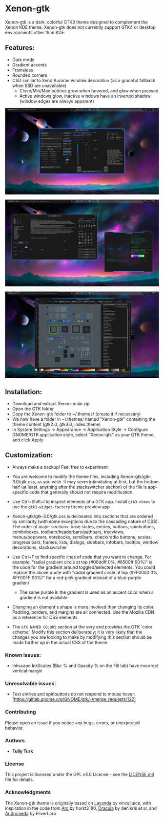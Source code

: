 # Xenon-gtk

Xenon-gtk is a dark, colorful GTK3 theme designed to complement the Xenon KDE theme. Xenon-gtk does not currently support GTK4 or desktop environments other than KDE.

## Features:

- Dark mode
- Gradient accents
- Frameless
- Rounded corners
- CSD similar to Xeno Aurorae window decoration (as a graceful fallback when SSD are unavailable)
    - Close/Min/Max buttons grow when hovered, and glow when pressed
    - Active windows glow, inactive windows have an inverted shadow (window edges are always apparent)

![screenshot of widget factory with Xenon-gtk theme](preview/screenshot-1.png)

![screenshot of widget factory page 2 with Xenon-gtk theme](preview/screenshot-02.png)

![screenshot of Inkscape with Xenon-gtk theme](preview/screenshot-inkscape-01.png)
    
## Installation:

- Download and extract Xenon-main.zip
- Open the GTK folder
- Copy the Xenon-gtk folder to ~/.themes/ (create it if necessary)
- We now have a folder in ~/.themes/ named "Xenon-gtk" containing the theme content (gtk2.0, gtk3.0, index.theme)
- In System Settings -> Appearance -> Application Style -> Configure GNOME/GTK application style, select "Xenon-gtk" as your GTK theme, and click Apply

## Customization:

- Always make a backup! Feel free to experiment

- You are welcome to modify the theme files, including Xenon-gtk/gtk-3.0/gtk.css, as you wish. It may seem intimidating at first, but the bottom half (at least, anything after the stackswitcher section) of the file is app-specific code that generally should not require modification.

- Use Ctrl+Shift+I to inspect elements of a GTK app. Install `gtk3-demos` to use the `gtk3-widget-factory` theme preview app

- Xenon-gtk/gtk-3.0/gtk.css is delineated into sections that are ordered by similarity (with some exceptions due to the cascading nature of CSS). The order of major sections: base states, entries, buttons, spinbuttons, comboboxes, toolbars/headerbars/pathbars, treeviews, menus/popovers, notebooks, scrollbars, check/radio buttons, scales, progress bars, frames, lists, dialogs, sidebars, infobars, tooltips, window decorations, stackswitcher

- Use Ctrl+F to find specific lines of code that you want to change. For example, "radial gradient circle at top (#00ddff 0%, #8500ff 90%)" is the code for the gradient around toggled/selected elements. You could replace the above quote with "radial gradient circle at top (#FF0000 0%, #FF00FF 90%)" for a red-pink gradient instead of a blue-purple gradient
    - The same purple in the gradient is used as an accent color when a gradient is not available

- Changing an element's shape is more involved than changing its color. Padding, borders, and margins are all connected. Use the Mozilla CDN as a reference for CSS elements

- The `GTK NAMED COLORS` section at the very end provides the GTK 'color scheme.' Modify this section deliberately; it is very likely that the changes you are looking to make by modifying this section should be made further up in the actual CSS of the theme

### Known Issues:

- Inkscape InkScales (Blur % and Opacity % on the Fill tab) have incorrect vertical margin

### Unresolvable issues:

- Text entries and spinbuttons do not respond to mouse hover: [https://gitlab.gnome.org/GNOME/gtk/-/merge_requests/122]

### Contributing

Please open an issue if you notice any bugs, errors, or unexpected behavior.

### Authors

* **Tully Turk**

### License

This project is licensed under the GPL v3.0 License - see the [LICENSE.md](LICENSE.md) file for details.

### Acknowledgments

The Xenon-gtk theme is originally based on [Lavanda](https://github.com/vinceliuice/Lavanda-gtk-theme) by vinceliuice, with inspiration in the code from [Arc](https://github.com/horst3180/arc-theme) by horst3180, [Dracula](https://draculatheme.com/gtk) by denikris et al, and [Andromeda](https://github.com/EliverLara/Andromeda-gtk) by EliverLara
